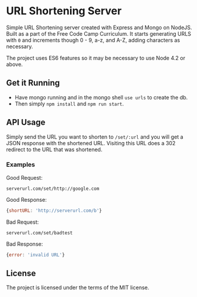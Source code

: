 # URL Shortening Server

Simple URL Shortening server created with Express and Mongo on NodeJS.
Built as a part of the Free Code Camp Curriculum. It starts generating URLS
with `0` and increments though 0 - 9, a-z, and A-Z, adding characters as
necessary.

The project uses ES6 features so it may be necessary to use Node 4.2 or above.

## Get it Running

+   Have mongo running and in the mongo shell `use urls` to create the db.
+   Then simply `npm install` and `npm run start`.

## API Usage

Simply send the URL you want to shorten to `/set/:url` and you will get a JSON
response with the shortened URL. Visiting this URL does a 302 redirect to the
URL that was shortened.

### Examples

Good Request:
```
serverurl.com/set/http://google.com
```

Good Response:
```javascript
{shortURL: 'http://serverurl.com/b'}
```

Bad Request:
```
serverurl.com/set/badtest
```

Bad Response:
```javascript
{error: 'invalid URL'}
```

## License

The project is licensed under the terms of the MIT license.